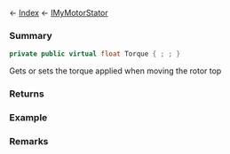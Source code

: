← [Index](Api-Index) ← [IMyMotorStator](Sandbox.ModAPI.Ingame.IMyMotorStator)

### Summary

```csharp
private public virtual float Torque { ; ; }
```

Gets or sets the torque applied when moving the rotor top

### Returns

### Example

### Remarks

